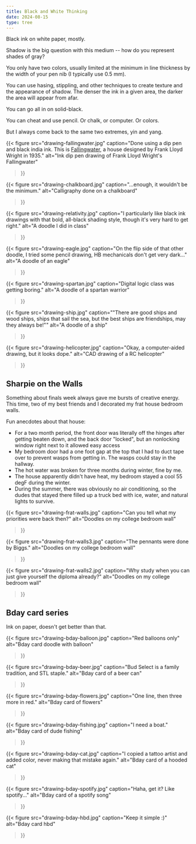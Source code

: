 ```yaml
---
title: Black and White Thinking
date: 2024-08-15
type: tree
---
```

Black ink on white paper, mostly.

Shadow is the big question with this medium -- how do you represent shades of gray?

You only have two colors, usually limited at the minimum in line thickness by the width of your pen nib (I typically use 0.5 mm).

You can use hasing, stippling, and other techniques to create texture and the appearance of shadow. The denser the ink in a given area, the darker the area will appear from afar. 

You can go all in on solid-black.

You can cheat and use pencil. Or chalk, or computer. Or colors.

But I always come back to the same two extremes, yin and yang.



{{< figure 
  src="drawing-fallingwater.jpg" 
  caption="Done using a dip pen and black india ink. This is [Fallingwater](https://en.wikipedia.org/wiki/Fallingwater), a house designed by Frank Lloyd Wright in 1935." 
  alt="Ink dip pen drawing of Frank Lloyd Wright's Fallingwater" 
>}}

{{< figure 
  src="drawing-chalkboard.jpg" 
  caption="...enough, it wouldn't be the minimum." 
  alt="Calligraphy done on a chalkboard" 
>}}

{{< figure 
  src="drawing-relativity.jpg" 
  caption="I particularly like black ink drawings with that bold, all-black shading style, though it's very hard to get right." 
  alt="A doodle I did in class" 
>}}

{{< figure 
  src="drawing-eagle.jpg" 
  caption="On the flip side of that other doodle, I tried some pencil drawing, HB mechanicals don't get very dark..." 
  alt="A doodle of an eagle" 
>}}

{{< figure 
  src="drawing-spartan.jpg" 
  caption="Digital logic class was getting boring." 
  alt="A doodle of a spartan warrior" 
>}}

{{< figure 
  src="drawing-ship.jpg" 
  caption="\"There are good ships and wood ships, ships that sail the sea, but the best ships are friendships, may they always be!\"" 
  alt="A doodle of a ship" 
>}}

{{< figure 
  src="drawing-helicopter.jpg" 
  caption="Okay, a computer-aided drawing, but it looks dope." 
  alt="CAD drawing of a RC helicopter" 
>}}

## Sharpie on the Walls
Something about finals week always gave me bursts of creative energy. This time, two of my best friends and I decorated my frat house bedroom walls.

Fun anecdotes about that house:
- For a two month period, the front door was literally off the hinges after getting beaten down, and the back door "locked", but an nonlocking window right next to it allowed easy access
- My bedroom door had a one foot gap at the top that I had to duct tape over to prevent wasps from getting in. The wasps could stay in the hallway.
- The hot water was broken for three months during winter, fine by me.
- The house apparently didn't have heat, my bedroom stayed a cool 55 degF during the winter.
- During the summer, there was obviously no air conditioning, so the dudes that stayed there filled up a truck bed with ice, water, and natural lights to survive. 

{{< figure 
  src="drawing-frat-walls.jpg" 
  caption="Can you tell what my priorities were back then?" 
  alt="Doodles on my college bedroom wall" 
>}}

{{< figure 
  src="drawing-frat-walls3.jpg" 
  caption="The pennants were done by Biggs." 
  alt="Doodles on my college bedroom wall" 
>}}

{{< figure 
  src="drawing-frat-walls2.jpg" 
  caption="Why study when you can just give yourself the diploma already?" 
  alt="Doodles on my college bedroom wall" 
>}}

## Bday card series
Ink on paper, doesn't get better than that.

{{< figure 
  src="drawing-bday-balloon.jpg" 
  caption="Red balloons only" 
  alt="Bday card doodle with balloon" 
>}}

{{< figure 
  src="drawing-bday-beer.jpg" 
  caption="Bud Select is a family tradition, and STL staple." 
  alt="Bday card of a beer can" 
>}}

{{< figure 
  src="drawing-bday-flowers.jpg" 
  caption="One line, then three more in red." 
  alt="Bday card of flowers" 
>}}

{{< figure 
  src="drawing-bday-fishing.jpg" 
  caption="I need a boat." 
  alt="Bday card of dude fishing" 
>}}

{{< figure 
  src="drawing-bday-cat.jpg" 
  caption="I copied a tattoo artist and added color, never making that mistake again." 
  alt="Bday card of a hooded cat" 
>}}

{{< figure 
  src="drawing-bday-spotify.jpg" 
  caption="Haha, get it? Like spotify..." 
  alt="Bday card of a spotify song" 
>}}

{{< figure 
  src="drawing-bday-hbd.jpg" 
  caption="Keep it simple :)" 
  alt="Bday card hbd" 
>}}
